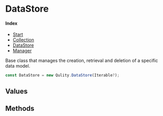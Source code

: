 
# DataStore

#### Index
* [Start](https://github.com/QSmally/Qulity/blob/master/Documentation/Index.md)
* [Collection](https://github.com/QSmally/Qulity/blob/master/Documentation/Collection.md)
* [DataStore](https://github.com/QSmally/Qulity/blob/master/Documentation/DataStore.md)
* [Manager](https://github.com/QSmally/Qulity/blob/master/Documentation/Manager.md)

Base class that manages the creation, retrieval and deletion of a specific data model.
```js
const DataStore = new Qulity.DataStore(Iterable?);
```

## Values

## Methods
